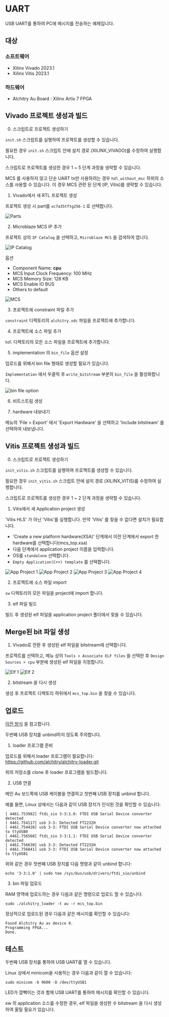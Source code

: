 # UART

USB UART를 통하여 PC에 메시지를 전송하는 예제입니다.

## 대상
### 소프트웨어

* Xilinx Vivado 2023.1
* Xilinx Vitis 2023.1

### 하드웨어

* Alchitry Au Board : Xilinx Artix 7 FPGA

## Vivado 프로젝트 생성과 빌드

0. 스크립트로 프로젝트 생성하기

`init.sh` 스크립트를 실행하여 프로젝트를 생성할 수 있습니다.

필요한 경우 `init.sh` 스크립트 안에 설치 경로 (XILINX_VIVADO)를 수정하여 실행합니다.

스크립트로 프로젝트를 생성한 경우 1 ~ 5 단계 과정을 생략할 수 있습니다.

MCS 를 사용하지 않고 단순 UART tx만 사용하려는 경우 `hdl_without_msc` 하위의 소스를 사용할 수 있습니다. 이 경우 MCS 관련 된 단계 (IP, Vitis)를 생략할 수 있습니다.

1. Vivado에서 새 RTL 프로젝트 생성

프로젝트 생성 시 part를 `xc7a35tftg256-1` 로 선택합니다.

![Parts](../docs/part.png)

2. Microblaze MCS IP 추가

프로젝트 상의 `IP Catalog` 을 선택하고, `Microblaze MCS` 을 검색하여 엽니다.

![IP Catalog](docs/03_IP.png)

옵션

- Component Name: **cpu**
- MCS Input Clock Frequency: 100 MHz
- MCS Memory Size: 128 KB
- MCS Enable IO BUS
- Others to default

![MCS](docs/04_MCS.png)

3. 프로젝트에 constraint 파일 추가

`constraint` 디렉토리의 `alchitry.xdc` 파일을 프로젝트에 추가합니다.

4. 프로젝트에 소스 파일 추가

`hdl` 디렉토리의 모든 소스 파일을 프로젝트에 추가합니다.

5. implementation 의 `bin_file` 옵션 설정

업로드를 위해서 bin file 형태로 생성할 필요가 있습니다.

`Implementation` 에서 우클릭 후 `write_bitstream` 부분의 `bin_file` 을 활성화합니다.

![bin file option](../docs/imple.png)

6. 비트스트림 생성

7. hardware 내보내기

메뉴의 'File > Export' 에서 'Export Hardware' 을 선택하고 'Include bitstream' 를 선택하여 내보냅니다.

## Vitis 프로젝트 생성과 빌드

0. 스크립트로 프로젝트 생성하기

`init_vitis.sh` 스크립트를 실행하여 프로젝트를 생성할 수 있습니다.

필요한 경우 `init_vitis.sh` 스크립트 안에 설치 경로 (XILINX_VITIS)를 수정하여 실행합니다.

스크립트로 프로젝트를 생성한 경우 1 ~ 2 단계 과정을 생략할 수 있습니다.

1. Vitis에서 새 Application project 생성

'Vitis HLS' 가 아닌 'Vitis'를 실행합니다. 만약 'Vitis' 를 찾을 수 없다면 설치가 필요합니다.

- 'Create a new platform hardware(XSA)' 단계에서 이전 단계에서 export 한 hardware를 선택합니다(mcs_top.xsa)
- 다음 단계에서 application project 이름을 입력합니다.
- OS를 `standalone` 선택합니다.
- `Empty Application(C++) template` 를 선택합니다.

![App Project 1](docs/05_App_01.png)
![App Project 2](docs/05_App_02.png)
![App Project 3](docs/05_App_03.png)
![App Project 4](docs/05_App_04.png)

2. 프로젝트에 소스 파일 import

`sw` 디렉토리의 모든 파일을 project에 import 합니다.

3. elf 파일 빌드

빌드 후 생성된 elf 파일을 application project 폴더에서 찾을 수 있습니다.

## Merge된 bit 파일 생성

1. Vivado로 전환 후 생성된 elf 파일을 bitstream에 선택합니다.

프로젝트를 선택하고, 메뉴 상의 `Tools > Associate ELF files` 을 선택한 후 `Design Sources > cpu` 부분에 생성된 elf 파일을 지정합니다.

![Elf 1](docs/06_Elf_01.png)
![Elf 2](docs/06_Elf_02.png)

2. bitstream 을 다시 생성

생성 후 프로젝트 디렉토리 하위에서 `mcs_top.bin` 을 찾을 수 있습니다.

## 업로드

[이전 방식](../FtBasicWrite/README.md) 을 참고합니다.

두번째 USB 장치를 unbind하지 않도록 주의합니다.

1. loader 프로그램 준비

업로드를 위해서 loader 프로그램이 필요합니다: https://github.com/alchitry/alchitry-loader.git

위의 저장소를 clone 후 loader 프로그램을 빌드합니다.

2. USB 연결

메인 Au 보드쪽에 USB 케이블을 연결하고 첫번째 USB 장치를 unbind 합니다.

예를 들면, Linux 상에서는 다음과 같이 USB 장치가 인식된 것을 확인할 수 있습니다:

```
[ 4461.753982] ftdi_sio 3-3:1.0: FTDI USB Serial Device converter detected
[ 4461.754117] usb 3-3: Detected FT2232H
[ 4461.754428] usb 3-3: FTDI USB Serial Device converter now attached to ttyUSB0
[ 4461.756568] ftdi_sio 3-3:1.1: FTDI USB Serial Device converter detected
[ 4461.756630] usb 3-3: Detected FT2232H
[ 4461.756841] usb 3-3: FTDI USB Serial Device converter now attached to ttyUSB1
```

위와 같은 경우 첫번째 USB 장치를 다음 명령과 같이 unbind 합니다:

```
echo '3-3:1.0' | sudo tee /sys/bus/usb/drivers/ftdi_sio/unbind
```

3. bin 파일 업로드

RAM 영역에 업로드하는 경우 다음과 같은 명령으로 업로드 할 수 있습니다:

```
sudo ./alchitry_loader -t au -r mcs_top.bin
```

정상적으로 업로드된 경우 다음과 같은 메시지를 확인할 수 있습니다:

```
Found Alchitry Au as device 0.
Programming FPGA...
Done.
```

## 테스트

두번째 USB 장치를 통하여 USB UART를 열 수 있습니다.

Linux 상에서 minicom을 사용하는 경우 다음과 같이 열 수 있습니다:

```
sudo minicom -b 9600 -D /dev/ttyUSB1
```

LED가 깜빡이는 것과 함께 USB UART를 통하여 메시지를 확인할 수 있습니다.

sw 의 application 소스를 수정한 경우, elf 파일을 생성한 수 bitstream 을 다시 생성하여 올릴 필요가 있습니다.
